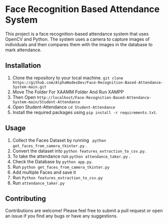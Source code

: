 # Face Recognition Based Attendance System

This project is a face recognition-based attendance system that uses OpenCV and Python. The system uses a camera to capture images of individuals and then compares them with the images in the database to mark attendance.

## Installation

1. Clone the repository to your local machine. ``` git clone https://github.com/AlphaNodesDev/Face-Recognition-Based-Attendance-System-main.git ```
2. Move The Folder For XAAMM Folder And Run XAMPP 
3. Then Open ```http://localhost/Face-Recognition-Based-Attendance-System-main/Student-Attendance ```
4. Open Student-Attendance ```cd Student-Attendance ```
4. Install the required packages using ```pip install -r requirements.txt```.



## Usage

1. Collect the Faces Dataset by running ``` python get_faces_from_camera_tkinter.py``` .
2. Convert the dataset into ```python features_extraction_to_csv.py```.
3. To take the attendance run ```python attendance_taker.py``` .
4. Check the Database by ```python app.py```.
5. Run ```python get_faces_from_camera_tkinter.py``` 
6. Add multiple Faces and save it 
7. Run ```Python features_extraction_to_csv.py```
8. Run ```attendance_taker.py```


## Contributing

Contributions are welcome! Please feel free to submit a pull request or open an issue if you find any bugs or have any suggestions.


